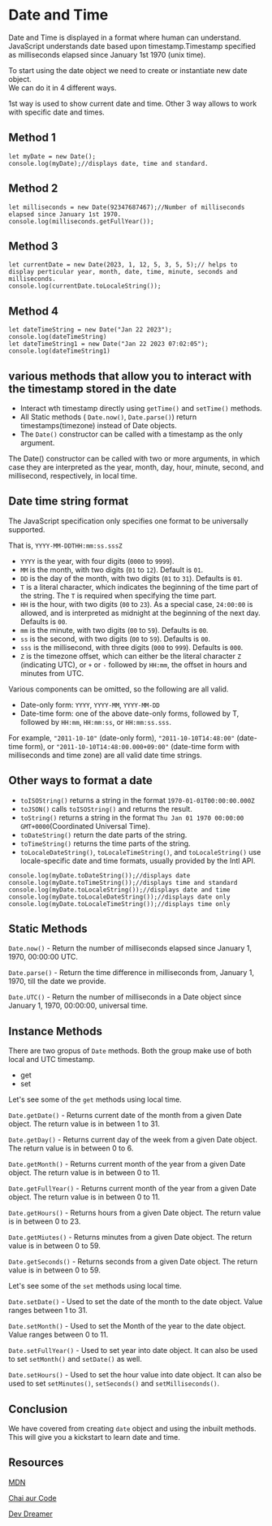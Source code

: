 # Date and Time

Date and Time is displayed in a format where human can understand. JavaScript understands date based upon timestamp.Timestamp specified as milliseconds elapsed since January 1st 1970 (unix time).

To start using the date object we need to create or instantiate new date object.  
We can do it in 4 different ways.

1st way is used to show current date and time. Other 3 way allows to work with specific date and times.

## Method 1

```JS
let myDate = new Date();
console.log(myDate);//displays date, time and standard.
```

## Method 2

```JS
let milliseconds = new Date(92347687467);//Number of milliseconds elapsed since January 1st 1970.
console.log(milliseconds.getFullYear());
```

## Method 3

```JS
let currentDate = new Date(2023, 1, 12, 5, 3, 5, 5);// helps to display perticular year, month, date, time, minute, seconds and milliseconds.
console.log(currentDate.toLocaleString());
```

## Method 4

```JS
let dateTimeString = new Date("Jan 22 2023");
console.log(dateTimeString)
let dateTimeString1 = new Date("Jan 22 2023 07:02:05");
console.log(dateTimeString1)
```

## various methods that allow you to interact with the timestamp stored in the date

- Interact wth timestamp directly using `getTime()` and `setTime()` methods.
- All Static methods  ( `Date.now()`, `Date.parse()`) return timestamps(timezone) instead of Date objects.
- The `Date()` constructor can be called with a timestamp as the only argument.

The Date() constructor can be called with two or more arguments, in which case they are interpreted as the year, month, day, hour, minute, second, and millisecond, respectively, in local time.

## Date time string format

The JavaScript specification only specifies one format to be universally supported.

That is,
`YYYY-MM-DDTHH:mm:ss.sssZ`

- `YYYY` is the year, with four digits (`0000` to `9999`).
- `MM` is the month, with two digits (`01` to `12`). Default is `01`.
- `DD` is the day of the month, with two digits (`01` to `31`). Defaults is `01`.
- `T` is a literal character, which indicates the beginning of the time part of the string. The `T` is required when specifying the time part.
- `HH` is the hour, with two digits (`00` to `23`). As a special case, `24:00:00` is allowed, and is interpreted as midnight at the beginning of the next day. Defaults is `00`.
- `mm` is the minute, with two digits (`00` to `59`). Defaults is `00`.
- `ss` is the second, with two digits (`00` to `59`). Defaults is `00`.
- `sss` is the millisecond, with three digits (`000` to `999`). Defaults is `000`.
- `Z` is the timezone offset, which can either be the literal character `Z` (indicating UTC), or `+` or `-` followed by `HH:mm`, the offset in hours and minutes from UTC.

Various components can be omitted, so the following are all valid.

- Date-only form: `YYYY`, `YYYY-MM`, `YYYY-MM-DD`
- Date-time form: one of the above date-only forms, followed by T, followed by `HH:mm`, `HH:mm:ss`, or `HH:mm:ss.sss`.

For example, `"2011-10-10"` (date-only form), `"2011-10-10T14:48:00"` (date-time form), or `"2011-10-10T14:48:00.000+09:00"` (date-time form with milliseconds and time zone) are all valid date time strings.

## Other ways to format a date

- `toISOString()` returns a string in the format `1970-01-01T00:00:00.000Z`
- `toJSON()` calls `toISOString()` and returns the result.
- `toString()` returns a string in the format `Thu Jan 01 1970 00:00:00 GMT+0000`(Coordinated Universal Time).
- `toDateString()` return the date parts of the string.
- `toTimeString()` returns the time parts of the string.
- `toLocaleDateString()`, `toLocaleTimeString()`, and `toLocaleString()` use locale-specific date and time formats, usually provided by the Intl API.

```JS
console.log(myDate.toDateString());//displays date
console.log(myDate.toTimeString());//displays time and standard
console.log(myDate.toLocaleString());//displays date and time
console.log(myDate.toLocaleDateString());//displays date only
console.log(myDate.toLocaleTimeString());//displays time only
```

## Static Methods

`Date.now()` - Return the number of milliseconds elapsed since January 1, 1970, 00:00:00 UTC.

`Date.parse()` - Return the time difference in milliseconds from, January 1, 1970, till the date we provide.

`Date.UTC()` - Return the number of milliseconds in a Date object since January 1, 1970, 00:00:00, universal time.

## Instance Methods

There are two gropus of `Date` methods. Both the group make use of both local and UTC timestamp.

- get
- set

Let's see some of the `get` methods using local time.

`Date.getDate()` - Returns current date of the month from a given Date object. The return value is in between 1 to 31.

`Date.getDay()` - Returns current day of the week from a given Date object. The return value is in between 0 to 6.

`Date.getMonth()` - Returns current month of the year from a given Date object. The return value is in between 0 to 11.

`Date.getFullYear()` - Returns current month of the year from a given Date object. The return value is in between 0 to 11.

`Date.getHours()` - Returns hours from a given Date object. The return value is in between 0 to 23.

`Date.getMiutes()` - Returns minutes from a given Date object. The return value is in between 0 to 59.

`Date.getSeconds()` - Returns seconds from a given Date object. The return value is in between 0 to 59.

Let's see some of the `set` methods using local time.

`Date.setDate()` - Used to set the date of the month to the date object. Value ranges between 1 to 31.

`Date.setMonth()` - Used to set the Month of the year to the date object. Value ranges between 0 to 11.

`Date.setFullYear()` - Used to set year into date object. It can also be used to set `setMonth()` and `setDate()` as well.

`Date.setHours()` - Used to set the hour value into date object. It can also be used to set `setMinutes()`, `setSeconds()` and `setMilliseconds()`.

## Conclusion

We have covered from creating `date` object and using the inbuilt methods. This will give you a kickstart to learn date and time.

## Resources

[MDN](https://developer.mozilla.org/en-US/docs/Web/JavaScript/Reference/Global_Objects/Date)

[Chai aur Code](https://www.youtube.com/watch?v=tGLCuoumaGY&list=PLu71SKxNbfoBuX3f4EOACle2y-tRC5Q37&index=13)

[Dev Dreamer](https://www.youtube.com/watch?v=-H6xNrnFI80&list=PL7TLF4T4Tq2TtNmadzRfxYIB9683uhpbD&index=17)
